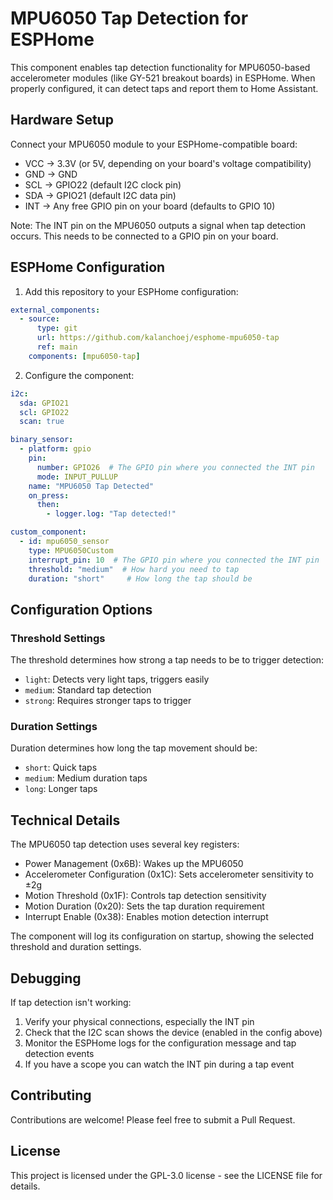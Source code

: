 # MPU6050 Tap Detection for ESPHome

This component enables tap detection functionality for MPU6050-based accelerometer modules (like GY-521 breakout boards) in ESPHome. When properly configured, it can detect taps and report them to Home Assistant.

## Hardware Setup

Connect your MPU6050 module to your ESPHome-compatible board:
- VCC → 3.3V (or 5V, depending on your board's voltage compatibility)
- GND → GND
- SCL → GPIO22 (default I2C clock pin)
- SDA → GPIO21 (default I2C data pin)
- INT → Any free GPIO pin on your board (defaults to GPIO 10)

Note: The INT pin on the MPU6050 outputs a signal when tap detection occurs. This needs to be connected to a GPIO pin on your board.

## ESPHome Configuration

1. Add this repository to your ESPHome configuration:

```yaml
external_components:
  - source:
      type: git
      url: https://github.com/kalanchoej/esphome-mpu6050-tap
      ref: main
    components: [mpu6050-tap]
```

2. Configure the component:

```yaml
i2c:
  sda: GPIO21
  scl: GPIO22
  scan: true

binary_sensor:
  - platform: gpio
    pin:
      number: GPIO26  # The GPIO pin where you connected the INT pin
      mode: INPUT_PULLUP
    name: "MPU6050 Tap Detected"
    on_press:
      then:
        - logger.log: "Tap detected!"

custom_component:
  - id: mpu6050_sensor
    type: MPU6050Custom
    interrupt_pin: 10  # The GPIO pin where you connected the INT pin
    threshold: "medium"  # How hard you need to tap
    duration: "short"     # How long the tap should be
```

## Configuration Options

### Threshold Settings
The threshold determines how strong a tap needs to be to trigger detection:
- `light`: Detects very light taps, triggers easily
- `medium`: Standard tap detection
- `strong`: Requires stronger taps to trigger

### Duration Settings
Duration determines how long the tap movement should be:
- `short`: Quick taps
- `medium`: Medium duration taps
- `long`: Longer taps

## Technical Details

The MPU6050 tap detection uses several key registers:

- Power Management (0x6B): Wakes up the MPU6050
- Accelerometer Configuration (0x1C): Sets accelerometer sensitivity to ±2g
- Motion Threshold (0x1F): Controls tap detection sensitivity
- Motion Duration (0x20): Sets the tap duration requirement
- Interrupt Enable (0x38): Enables motion detection interrupt

The component will log its configuration on startup, showing the selected threshold and duration settings.

## Debugging

If tap detection isn't working:
1. Verify your physical connections, especially the INT pin
2. Check that the I2C scan shows the device (enabled in the config above)
3. Monitor the ESPHome logs for the configuration message and tap detection events
4. If you have a scope you can watch the INT pin during a tap event

## Contributing

Contributions are welcome! Please feel free to submit a Pull Request.

## License

This project is licensed under the GPL-3.0 license - see the LICENSE file for details.
